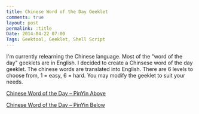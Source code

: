 ```yaml
---
title: Chinese Word of the Day Geeklet
comments: true
layout: post
permalink: :title
Date: 2014-04-22 07:00
Tags: Geektool, Geeklet, Shell Script
---
```


I'm currently relearning the Chinese language. Most of the "word of the day" geeklets are in English. I decided to create a Chinsese word of the day geeklet. The chinese words are translated into English. There are 6 levels to choose from, 1 = easy, 6 = hard. You may modify the geeklet to suit your needs. 

<a href="https://www.dropbox.com/s/zt0za3ecfbr53wt/Chinese%20Vocab%20-%20Pinyin%20Above.glet" target="_blank">Chinese Word of the Day – PinYin Above</a>

<a href="https://www.dropbox.com/s/1bszuivvgz0ieo4/Chinese%20Vocab%20-%20Pinyin%20Below.glet" target="_blank">Chinese Word of the Day – PinYin Below</a>

